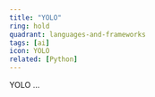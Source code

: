 ```yaml
---
title: "YOLO"
ring: hold
quadrant: languages-and-frameworks
tags: [ai]
icon: YOLO
related: [Python]
---
```


YOLO ...
